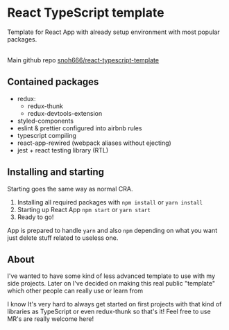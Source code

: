 # React TypeScript template

Template for React App with already setup environment with most popular packages.

<br/>Main github repo [snoh666/react-typescript-template](https://github.com/snoh666/react-typescript-template)

## Contained packages

- redux:
    - redux-thunk
    - redux-devtools-extension
- styled-components
- eslint & prettier configured into airbnb rules
- typescript compiling
- react-app-rewired (webpack aliases without ejecting)
- jest + react testing library (RTL)

## Installing and starting

Starting goes the same way as normal CRA.
1. Installing all required packages with `npm install` or `yarn install`
2. Starting up React App `npm start` or `yarn start`
3. Ready to go!

App is prepared to handle `yarn` and also `npm` depending on what you want just delete stuff
related to useless one.

## About

I've wanted to have some kind of less advanced template to use with my side projects.
Later on I've decided on making this real public "template" which other people can really use or learn from

I know It's very hard to always get started on first projects with that kind of libraries as TypeScript or even redux-thunk so that's it!
Feel free to use MR's are really welcome here!
